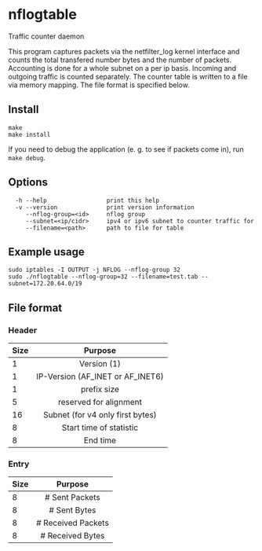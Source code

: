# nflogtable

Traffic counter daemon

This program captures packets via the netfilter_log kernel interface and
counts the total transfered number bytes and the number of packets.
Accounting is done for a whole subnet on a per ip basis. Incoming and
outgoing traffic is counted separately. The counter table is written to
a file via memory mapping. The file format is specified below.


## Install

```
make
make install
```

If you need to debug the application (e. g. to see if packets come in), run `make debug`.


## Options

```
  -h --help                 print this help
  -v --version              print version information
     --nflog-group=<id>     nflog group
     --subnet=<ip/cidr>     ipv4 or ipv6 subnet to counter traffic for
     --filename=<path>      path to file for table
```

## Example usage

```
sudo iptables -I OUTPUT -j NFLOG --nflog-group 32
sudo ./nflogtable --nflog-group=32 --filename=test.tab --subnet=172.20.64.0/19
```


## File format

### Header

| Size   | Purpose                          |
| ------ |:--------------------------------:|
| 1      | Version (1)                      |
| 1      | IP-Version (AF_INET or AF_INET6) |
| 1      | prefix size                      |
| 5      | reserved for alignment           |
| 16     | Subnet (for v4 only first bytes) |
| 8      | Start time of statistic          |
| 8      | End time                         |

### Entry

| Size   | Purpose                 |
| ------ |:-----------------------:|
| 8      | # Sent Packets          |
| 8      | # Sent Bytes            |
| 8      | # Received Packets      |
| 8      | # Received Bytes        |
